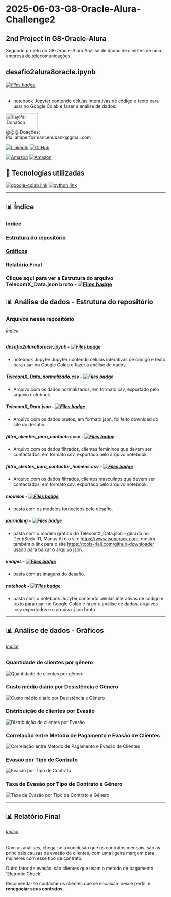 # 2025-06-03-G8-Oracle-Alura-Challenge2
## 2nd Project in G8-Oracle-Alura

Segundo projeto do G8-Oracle-Alura
Análise de dados de clientes de uma empresa de telecomunicações.

## desafio2alura8oracle.ipynb 
###### [![Files badge](https://img.shields.io/badge/desafio2alura8oracle.ipynb-%23000000?logo=Files&logoColor=yellow&labelColor=blue)](https://github.com/Acheroniano/2025-06-03-G8-Oracle-Alura-Challenge2/blob/main/notebook/desafio2alurag8oracle.ipynb)
- notebook Jupyter contendo células interativas de código e texto para usar no Google Colab e fazer a análise de dados.

<div>
   <a href="https://www.paypal.com/donate/?business=C5ZXDE6A7M28E&no_recurring=0&item_name=Donation+for+Owner+of+this+PayPal+Account&currency_code=BRL" target="_blank">
       <img src="https://www.paypalobjects.com/paypal-ui/logos/svg/paypal-color.svg" alt="PayPal Donation" width="100" height="50">
   </a><br>
   @@@ Doações:<br>Pix: altaperformancenubank@gmail.com<br>
</div>

[![LinkedIn](https://img.shields.io/badge/LinkedIn-0077B5?style=for-the-badge&logo=linkedin&logoColor=white)](https://www.linkedin.com/in/f%C3%A1bio-samuel-dos-santos-canedo-2708b533/)
[![GitHub](https://img.shields.io/badge/GitHub-100000?style=for-the-badge&logo=github&logoColor=white)](https://github.com/Acheroniano)

[![Amazon](https://img.shields.io/badge/Amazon%20Mais%20Vendidos-39E09B?style=social&logo=amazon&logoColor=39E09B)](https://amzn.to/3SYdXzY)
[![Amazon](https://img.shields.io/badge/Amazon%20Ofertas-39E09B?style=social&logo=amazon&logoColor=39E09B)](https://amzn.to/3XbudAb)


<h2> 🤖 Tecnologias utilizadas</h2>

<div>
  <a href="https://colab.research.google.com/github/jakevdp/PythonDataScienceHandbook/blob/master/notebooks/01.01-Help-And-Documentation.ipynb" target="_new"><img src="https://img.shields.io/badge/google-colab-239120?style=for-the-badge&logo=google-colab&logoColor=white" alt="google-colab link"></a>
  <a href="https://www.w3schools.com/python" target="_new"><img src="https://img.shields.io/badge/-239120?style=for-the-badge&logo=python&logoColor=white" alt="python link"></a>
</div>
<hr>
<h2 id="análise-de-dados---índice"> 📊 Índice </h2>

### [Índice](#análise-de-dados---índice)
### [Estrutura do repositório](#análise-de-dados---estrutura-do-repositório)
### [Gráficos](#análise-de-dados---gráficos)
### [Relatório Final](#análise-de-dados---relatório-final)
### Clique aqui para ver a Estrutura do arquivo TelecomX_Data.json bruto - [![Files badge](https://img.shields.io/badge/README.md-%23000000?logo=Files&logoColor=yellow&labelColor=blue)](https://github.com/Acheroniano/2025-06-03-G8-Oracle-Alura-Challenge2/blob/main/journaling/README.md)

<h2 id="análise-de-dados---estrutura-do-repositório"> 📊 Análise de dados - Estrutura do repositório</h2>

### Arquivos nesse repositório
###### [Índice](#análise-de-dados---índice)

##### desafio2alura8oracle.ipynb - [![Files badge](https://img.shields.io/badge/desafio2alura8oracle.ipynb-%23000000?logo=Files&logoColor=yellow&labelColor=blue)](https://github.com/Acheroniano/2025-06-03-G8-Oracle-Alura-Challenge2/blob/main/notebook/desafio2alurag8oracle.ipynb)
- notebook Jupyter Jupyter contendo células interativas de código e texto para usar no Google Colab e fazer a análise de dados.

##### TelecomX_Data_normalizado.csv - [![Files badge](https://img.shields.io/badge/TelecomX_Data_normalizado.csv-%23000000?logo=Files&logoColor=yellow&labelColor=blue)](https://github.com/Acheroniano/2025-06-03-G8-Oracle-Alura-Challenge2/blob/main/notebook/TelecomX_Data_normalizado.csv)
- Arquivo com os dados normalizados, em formato csv, exportado pelo arquivo notebook.

##### TelecomX_Data.json - [![Files badge](https://img.shields.io/badge/TelecomX_Data.json-%23000000?logo=Files&logoColor=yellow&labelColor=blue)](https://github.com/Acheroniano/2025-06-03-G8-Oracle-Alura-Challenge2/blob/main/notebook/TelecomX_Data.json)
- Arquivo com os dados brutos, em formato json, foi feito download do site do desafio.

##### filtro_clientes_para_contactar.csv - [![Files badge](https://img.shields.io/badge/filtro_clientes_para_contactar.csv-%23000000?logo=Files&logoColor=yellow&labelColor=blue)](https://github.com/Acheroniano/2025-06-03-G8-Oracle-Alura-Challenge2/blob/main/notebook/filtro_clientes_para_contactar.csv)
- Arquivo com os dados filtrados, clientes femininos que devem ser contactados, em formato csv, exportado pelo arquivo notebook.

##### filtro_clentes_para_contactar_homens.csv - [![Files badge](https://img.shields.io/badge/filtro_clentes_para_contactar_homens.csv-%23000000?logo=Files&logoColor=yellow&labelColor=blue)](https://github.com/Acheroniano/2025-06-03-G8-Oracle-Alura-Challenge2/blob/main/notebook/filtro_clentes_para_contactar_homens.csv)
- Arquivo com os dados filtrados, clientes masculinos que devem ser contactados, em formato csv, exportado pelo arquivo notebook.  

##### modelos - [![Files badge](https://img.shields.io/badge/modelos-%23000000?logo=Files&logoColor=yellow&labelColor=blue)](https://github.com/Acheroniano/2025-06-03-G8-Oracle-Alura-Challenge2/blob/main/modelos)
- pasta com os modelos fornecidos pelo desafio.

##### journaling - [![Files badge](https://img.shields.io/badge/journaling-%23000000?logo=Files&logoColor=yellow&labelColor=blue)](https://github.com/Acheroniano/2025-06-03-G8-Oracle-Alura-Challenge2/blob/main/journaling)
- pasta com o modelo gráfico do TelecomX_Data.json - gerado no DeepSeek R1, Manus Ai e o site https://www.jsoncrack.com, mostra também o link para o site https://tools-4all.com/github-downloader usado para baixar o arquivo json.

##### images - [![Files badge](https://img.shields.io/badge/images-%23000000?logo=Files&logoColor=yellow&labelColor=blue)](https://github.com/Acheroniano/2025-06-03-G8-Oracle-Alura-Challenge2/blob/main/images)
- pasta com as imagens do desafio.

##### notebook - [![Files badge](https://img.shields.io/badge/notebook-%23000000?logo=Files&logoColor=yellow&labelColor=blue)](https://github.com/Acheroniano/2025-06-03-G8-Oracle-Alura-Challenge2/blob/main/notebook)
- pasta com o notebook Jupyter contendo células interativas de código e texto para usar no Google Colab e fazer a análise de dados, arquivos .csv exportados e o arquivo .json bruto.
<hr>
<h2 id="análise-de-dados---gráficos"> 📊 Análise de dados - Gráficos </h2>

###### [Índice](#análise-de-dados---índice)

### Quantidade de clientes por gênero

![Quantidade de clientes por gênero](./images/003-QtdCliGen.jpeg)

### Custo médio diário por Desistência e Gênero

![Custo médio diário por Desistência e Gênero](./images/005-CusMedDesGen.jpg)

### Distribuição de clientes por Evasão

![Distribuição de clientes por Evasão](./images/006-Evasao.jpeg)

### Correlação entre Metodo de Pagamento e Evasão de Clientes

![Correlação entre Metodo de Pagamento e Evasão de Clientes](./images/007-MetPgoEvasao.jpeg)

### Evasão por Tipo de Contrato

![Evasão por Tipo de Contrato](./images/008-PizzaEvasao.jpeg)  

### Taxa de Evasão por Tipo de Contrato e Gênero

![Taxa de Evasão por Tipo de Contrato e Gênero](./images/009-TaxaEvasaoContratoGenero.jpeg)

<hr>
<h2 id="análise-de-dados---relatório-final"> 📊 Relatório Final </h2>

###### [Índice](#análise-de-dados---índice)

Com as análises, chega-se a conclusão que os contratos mensais, são as principais causas da evasão de clientes, com uma ligeira margem para mulheres com esse tipo de contrato.

Outro fator de evasão, são clientes que usam o metodo de pagamento 'Eletronic Check'.

Recomenda-se contactar os clientes que se encaixam nesse perfil.
e **renegociar seus contratos**.